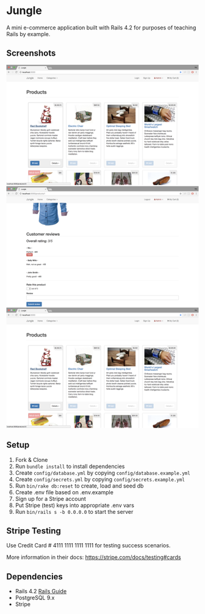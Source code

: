 # Jungle

A mini e-commerce application built with Rails 4.2 for purposes of teaching Rails by example.

## Screenshots

![Main products page](https://raw.githubusercontent.com/N-Ehmayer/jungle-rails/0cf42e6e779a8b98dcf2b397d09be4f074c934d2/docs/main_products_page.png)
![Product description](https://raw.githubusercontent.com/N-Ehmayer/jungle-rails/0cf42e6e779a8b98dcf2b397d09be4f074c934d2/docs/customer_reviews.png)
![User reviews](https://raw.githubusercontent.com/N-Ehmayer/jungle-rails/0cf42e6e779a8b98dcf2b397d09be4f074c934d2/docs/main_products_page.png)

## Setup

1. Fork & Clone
2. Run `bundle install` to install dependencies
3. Create `config/database.yml` by copying `config/database.example.yml`
4. Create `config/secrets.yml` by copying `config/secrets.example.yml`
5. Run `bin/rake db:reset` to create, load and seed db
6. Create .env file based on .env.example
7. Sign up for a Stripe account
8. Put Stripe (test) keys into appropriate .env vars
9. Run `bin/rails s -b 0.0.0.0` to start the server

## Stripe Testing

Use Credit Card # 4111 1111 1111 1111 for testing success scenarios.

More information in their docs: <https://stripe.com/docs/testing#cards>

## Dependencies

* Rails 4.2 [Rails Guide](http://guides.rubyonrails.org/v4.2/)
* PostgreSQL 9.x
* Stripe
